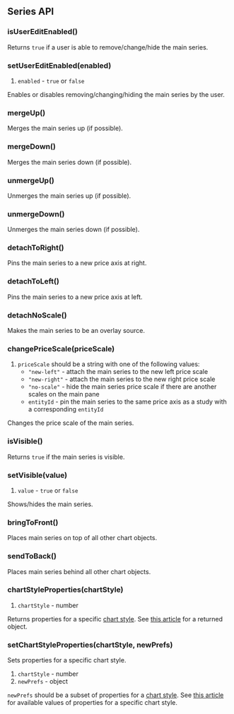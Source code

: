 ## Series API

### isUserEditEnabled()

Returns `true` if a user is able to remove/change/hide the main series.

### setUserEditEnabled(enabled)

1. `enabled` - `true` or `false`

Enables or disables removing/changing/hiding the main series by the user.

### mergeUp()

Merges the main series up (if possible).

### mergeDown()

Merges the main series down (if possible).

### unmergeUp()

Unmerges the main series up (if possible).

### unmergeDown()

Unmerges the main series down (if possible).

### detachToRight()

Pins the main series to a new price axis at right.

### detachToLeft()

Pins the main series to a new price axis at left.

### detachNoScale()

Makes the main series to be an overlay source.

### changePriceScale(priceScale)

1. `priceScale` should be a string with one of the following values:
   - `"new-left"` - attach the main series to the new left price scale
   - `"new-right"` - attach the main series to the new right price scale
   - `"no-scale"` - hide the main series price scale if there are another scales on the main pane
   - `entityId` - pin the main series to the same price axis as a study with a corresponding `entityId`

Changes the price scale of the main series.

### isVisible()

Returns `true` if the main series is visible.

### setVisible(value)

1. `value` - `true` or `false`

Shows/hides the main series.

### bringToFront()

Places main series on top of all other chart objects.

### sendToBack()

Places main series behind all other chart objects.

### chartStyleProperties(chartStyle)

1. `chartStyle` - number

Returns properties for a specific [chart style](https://github.com/Abolfazl2647/Charts/blob/main/Chart-Methods#setChartTypetype). See [this article](https://github.com/Abolfazl2647/Charts/blob/main/Chart-Style-Properties) for a returned object.

### setChartStyleProperties(chartStyle, newPrefs)

Sets properties for a specific chart style.

1. `chartStyle` - number
1. `newPrefs` - object

`newPrefs` should be a subset of properties for a [chart style](https://github.com/Abolfazl2647/Charts/blob/main/Chart-Methods#setChartTypetype).
See [this article](https://github.com/Abolfazl2647/Charts/blob/main/Chart-Style-Properties) for available values of properties for a specific chart style.

